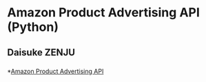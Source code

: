 # Amazon Product Advertising API (Python)
###
## Daisuke ZENJU
###
*[Amazon Product Advertising API](https://affiliate.amazon.co.jp/gp/advertising/api/detail/main.html)